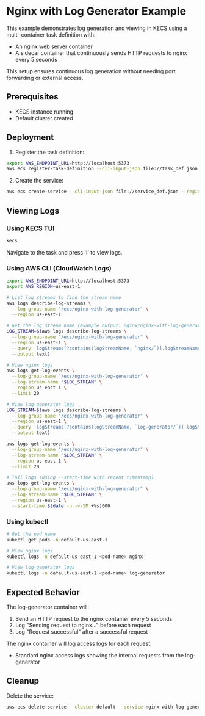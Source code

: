 # Nginx with Log Generator Example

This example demonstrates log generation and viewing in KECS using a multi-container task definition with:
- An nginx web server container
- A sidecar container that continuously sends HTTP requests to nginx every 5 seconds

This setup ensures continuous log generation without needing port forwarding or external access.

## Prerequisites
- KECS instance running
- Default cluster created

## Deployment

1. Register the task definition:
```bash
export AWS_ENDPOINT_URL=http://localhost:5373
aws ecs register-task-definition --cli-input-json file://task_def.json --region us-east-1
```

2. Create the service:
```bash
aws ecs create-service --cli-input-json file://service_def.json --region us-east-1
```

## Viewing Logs

### Using KECS TUI
```bash
kecs
```
Navigate to the task and press 'l' to view logs.

### Using AWS CLI (CloudWatch Logs)
```bash
export AWS_ENDPOINT_URL=http://localhost:5373
export AWS_REGION=us-east-1

# List log streams to find the stream name
aws logs describe-log-streams \
  --log-group-name "/ecs/nginx-with-log-generator" \
  --region us-east-1

# Get the log stream name (example output: nginx/nginx-with-log-generator-78cc97f7c-pgrg5)
LOG_STREAM=$(aws logs describe-log-streams \
  --log-group-name "/ecs/nginx-with-log-generator" \
  --region us-east-1 \
  --query 'logStreams[?contains(logStreamName, `nginx/`)].logStreamName' \
  --output text)

# View nginx logs
aws logs get-log-events \
  --log-group-name "/ecs/nginx-with-log-generator" \
  --log-stream-name "$LOG_STREAM" \
  --region us-east-1 \
  --limit 20

# View log-generator logs
LOG_STREAM=$(aws logs describe-log-streams \
  --log-group-name "/ecs/nginx-with-log-generator" \
  --region us-east-1 \
  --query 'logStreams[?contains(logStreamName, `log-generator/`)].logStreamName' \
  --output text)

aws logs get-log-events \
  --log-group-name "/ecs/nginx-with-log-generator" \
  --log-stream-name "$LOG_STREAM" \
  --region us-east-1 \
  --limit 20

# Tail logs (using --start-time with recent timestamp)
aws logs get-log-events \
  --log-group-name "/ecs/nginx-with-log-generator" \
  --log-stream-name "$LOG_STREAM" \
  --region us-east-1 \
  --start-time $(date -u -v-5M +%s)000
```

### Using kubectl
```bash
# Get the pod name
kubectl get pods -n default-us-east-1

# View nginx logs
kubectl logs -n default-us-east-1 <pod-name> nginx

# View log-generator logs
kubectl logs -n default-us-east-1 <pod-name> log-generator
```

## Expected Behavior

The log-generator container will:
1. Send an HTTP request to the nginx container every 5 seconds
2. Log "Sending request to nginx..." before each request
3. Log "Request successful" after a successful request

The nginx container will log access logs for each request:
- Standard nginx access logs showing the internal requests from the log-generator

## Cleanup

Delete the service:
```bash
aws ecs delete-service --cluster default --service nginx-with-log-generator --force --region us-east-1
```